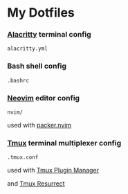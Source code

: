 # My Dotfiles

###  [Alacritty](https://alacritty.org) terminal config

    alacritty.yml

### Bash shell config

    .bashrc

### [Neovim](https://neovim.io) editor config

    nvim/

used with [packer.nvim](https://github.com/wbthomason/packer.nvim)

### [Tmux](https://github.com/tmux/tmux) terminal multiplexer config

    .tmux.conf

used with [Tmux Plugin Manager](https://github.com/tmux-plugins/tpm)

and [Tmux Resurrect](https://github.com/tmux-plugins/tmux-resurrect)
